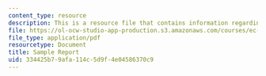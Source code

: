 ```yaml
---
content_type: resource
description: This is a resource file that contains information regarding sample report.
file: https://ol-ocw-studio-app-production.s3.amazonaws.com/courses/ec-s06-design-for-demining-spring-2007/334425b79afa114c5d9f4e04586370c9_MITEC_S06S07_14sample_repo.pdf
file_type: application/pdf
resourcetype: Document
title: Sample Report
uid: 334425b7-9afa-114c-5d9f-4e04586370c9
---
```

